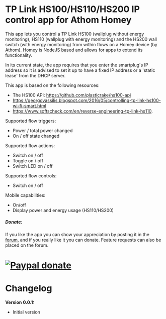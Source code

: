 # TP Link HS100/HS110/HS200 IP control app for Athom Homey

This app lets you control a TP Link HS100 (wallplug without energy monitoring), HS110 (wallplug with energy monitoring) and the HS200 wall switch (with energy monitoring) from within flows on a Homey device (by Athom). Homey is NodeJS based and allows for apps to extend its functionality.

In its current state, the app requires that you enter the smartplug's IP address so it is advised to set it up to have a fixed IP address or a 'static lease' from the DHCP server. 

This app is based on the following resources:

* The HS100 API: https://github.com/plasticrake/hs100-api
* https://georgovassilis.blogspot.com/2016/05/controlling-tp-link-hs100-wi-fi-smart.html
* https://www.softscheck.com/en/reverse-engineering-tp-link-hs110. 

Supported flow triggers:

* Power / total power changed
* On / off state changed

Supported flow actions:

* Switch on / off
* Toggle on / off
* Switch LED on / off

Supported flow controls:

* Switch on / off

Mobile capabilities:

* On/off
* Display power and energy usage (HS110/HS200)

##### Donate: #####
If you like the app you can show your appreciation by posting it in the [forum],
and if you really like it you can donate. Feature requests can also be placed on
the forum.

[![Paypal donate][pp-donate-image]][pp-donate-link]
===============================================================================

# Changelog

**Version 0.0.1:**
- Initial version

[forum]: https://forum.athom.com/discussion/2875/submitted-tp-link-hs100-hs110-hs200-app
[pp-donate-link]: https://www.paypal.me/Baretta
[pp-donate-image]: https://www.paypalobjects.com/en_US/i/btn/btn_donate_SM.gif


